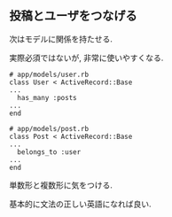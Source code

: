 ## 投稿とユーザをつなげる

次はモデルに関係を持たせる.

実際必須ではないが, 非常に使いやすくなる.

```
# app/models/user.rb
class User < ActiveRecord::Base
...
  has_many :posts
...
end
```

```
# app/models/post.rb
class Post < ActiveRecord::Base
...
  belongs_to :user
...
end
```

単数形と複数形に気をつける.

基本的に文法の正しい英語になれば良い.
